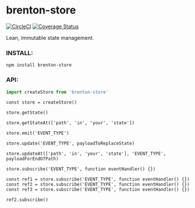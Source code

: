 # brenton-store
[![CircleCI](https://circleci.com/gh/BrentonCozby/brenton-store.svg?style=shield&circle-token=:circle-token)](https://circleci.com/gh/BrentonCozby/brenton-store)
[![Coverage Status](https://coveralls.io/repos/github/BrentonCozby/brenton-store/badge.svg?branch=master)](https://coveralls.io/github/BrentonCozby/brenton-store?branch=master)

Lean, immutable state management.

### INSTALL:
```npm install brenton-store```

### API:
```js
import createStore from 'brenton-store'
```
```
const store = createStore()
```
```
store.getState()
```
```
store.getStateAt(['path', 'in', 'your', 'state'])
```
```
store.emit('EVENT_TYPE')
```
```
store.update('EVENT_TYPE', payloadToReplaceState)
```
```
store.updateAt(['path', 'in', 'your', 'state'], 'EVENT_TYPE', payloadForEndOfPath)
```
```
store.subscribe('EVENT_TYPE', function eventHandler() {})
```
```
const ref1 = store.subscribe('EVENT_TYPE', function eventHandler() {})
const ref2 = store.subscribe('EVENT_TYPE', function eventHandler() {})
const ref3 = store.subscribe('EVENT_TYPE', function eventHandler() {})

ref2.subscribe()
```
